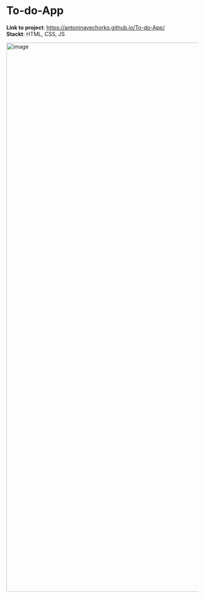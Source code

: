 # To-do-App

<b>Link to project</b>: https://antoninavechorko.github.io/To-do-App/
<br/>
<b>Stackt</b>: HTML, CSS, JS

<img width="1440" alt="image" src="https://github.com/antoninavechorko/To-do-App/assets/91696706/77ec3594-f276-4d7b-8216-f22310958a01">



